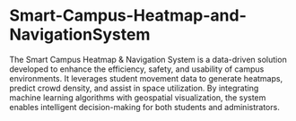 # Smart-Campus-Heatmap-and-NavigationSystem
The Smart Campus Heatmap & Navigation System is a data-driven solution developed to enhance the efficiency, safety, and usability of campus environments. It leverages student movement data to generate heatmaps, predict crowd density, and assist in space utilization. By integrating machine learning algorithms with geospatial visualization, the system enables intelligent decision-making for both students and administrators.
